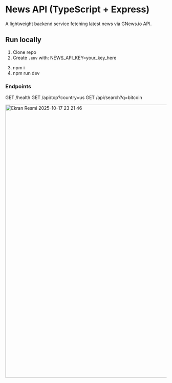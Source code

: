 # News API (TypeScript + Express)
A lightweight backend service fetching latest news via GNews.io API.

## Run locally
1. Clone repo
2. Create `.env` with: NEWS_API_KEY=your_key_here
3) npm i
4) npm run dev 

### Endpoints
GET /health
GET /api/top?country=us
GET /api/search?q=bitcoin

<img width="1460" height="851" alt="Ekran Resmi 2025-10-17 23 21 46" src="https://github.com/user-attachments/assets/b0372b55-d209-4d1b-9366-34d31089daa9" />
